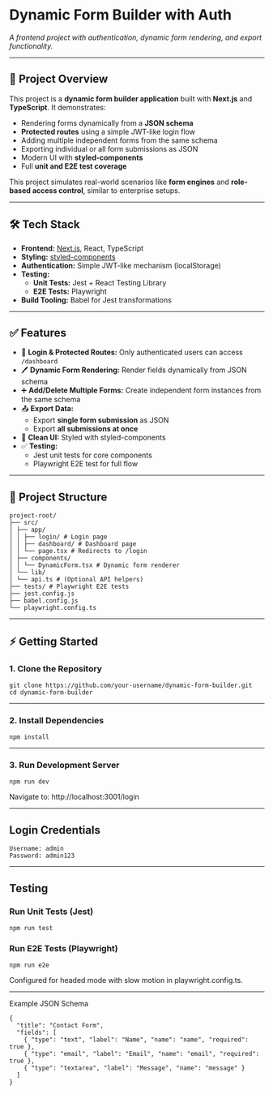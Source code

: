 # **Dynamic Form Builder with Auth**

_A frontend project with authentication, dynamic form rendering, and export functionality._

---

## 📌 **Project Overview**

This project is a **dynamic form builder application** built with **Next.js** and **TypeScript**. It demonstrates:

- Rendering forms dynamically from a **JSON schema**
- **Protected routes** using a simple JWT-like login flow
- Adding multiple independent forms from the same schema
- Exporting individual or all form submissions as JSON
- Modern UI with **styled-components**
- Full **unit and E2E test coverage**

This project simulates real-world scenarios like **form engines** and **role-based access control**, similar to enterprise setups.

---

## 🛠 **Tech Stack**

- **Frontend:** [Next.js](https://nextjs.org/), React, TypeScript
- **Styling:** [styled-components](https://styled-components.com/)
- **Authentication:** Simple JWT-like mechanism (localStorage)
- **Testing:**
  - **Unit Tests:** Jest + React Testing Library
  - **E2E Tests:** Playwright
- **Build Tooling:** Babel for Jest transformations

---

## ✅ **Features**

- 🔐 **Login & Protected Routes:** Only authenticated users can access `/dashboard`
- 🖊 **Dynamic Form Rendering:** Render fields dynamically from JSON schema
- ➕ **Add/Delete Multiple Forms:** Create independent form instances from the same schema
- 📤 **Export Data:**
  - Export **single form submission** as JSON
  - Export **all submissions at once**
- 🎨 **Clean UI:** Styled with styled-components
- ✅ **Testing:**
  - Jest unit tests for core components
  - Playwright E2E test for full flow

---

## 📂 **Project Structure**

```
project-root/
├── src/
│ ├── app/
│ │ ├── login/ # Login page
│ │ ├── dashboard/ # Dashboard page
│ │ └── page.tsx # Redirects to /login
│ ├── components/
│ │ └── DynamicForm.tsx # Dynamic form renderer
│ └── lib/
│ └── api.ts # (Optional API helpers)
├── tests/ # Playwright E2E tests
├── jest.config.js
├── babel.config.js
└── playwright.config.ts
```

---

## ⚡ **Getting Started**

### **1. Clone the Repository**

```
git clone https://github.com/your-username/dynamic-form-builder.git
cd dynamic-form-builder
```

---

### **2. Install Dependencies**

```
npm install
```

---

### **3. Run Development Server**

```
npm run dev
```

Navigate to:
http://localhost:3001/login

---

## Login Credentials

```
Username: admin
Password: admin123
```

---

## Testing

### Run Unit Tests (Jest)

```
npm run test
```

### Run E2E Tests (Playwright)

```
npm run e2e
```

Configured for headed mode with slow motion in playwright.config.ts.

---

Example JSON Schema

```
{
  "title": "Contact Form",
  "fields": [
    { "type": "text", "label": "Name", "name": "name", "required": true },
    { "type": "email", "label": "Email", "name": "email", "required": true },
    { "type": "textarea", "label": "Message", "name": "message" }
  ]
}
```
